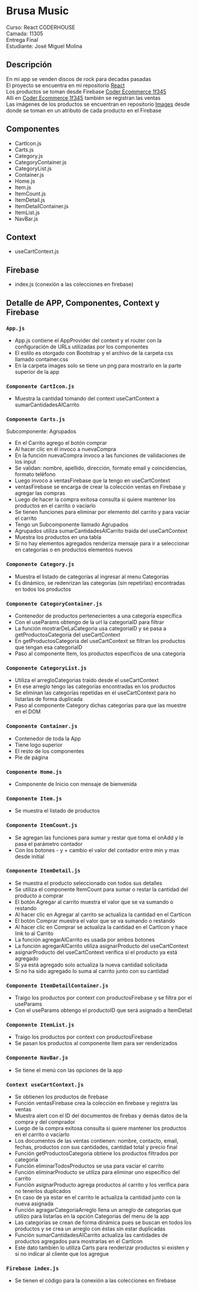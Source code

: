 # Brusa Music

Curso: React CODERHOUSE  
Camada: 11305  
Entrega Final  
Estudiante: José Miguel Molina

## Descripción

En mi app se venden discos de rock para decadas pasadas  
El proyecto se encuentra en mi repositorio [React](https://github.com/jmmolinar/react)  
Los productos se toman desde Firebase [Coder Ecommerce 1f345](https://console.firebase.google.com/project/coder-ecommerce-1f345/firestore)  
Allí en [Coder Ecommerce 1f345](https://console.firebase.google.com/project/coder-ecommerce-1f345/firestore) también se registran las ventas  
Las imágenes de los productos se encuentran en repositorio [Images](https://github.com/jmmolinar/album/tree/main/images) desde donde se toman en un atributo de cada producto en el Firebase

## Componentes

- CartIcon.js
- Carts.js
- Category.js
- CategoryContainer.js
- CategoryList.js
- Container.js
- Home.js
- Item.js
- ItemCount.js
- ItemDetail.js
- ItemDetailContainer.js
- ItemList.js
- NavBar.js

## Context
    
- useCartContext.js

## Firebase

- index.js (conexión a las colecciones en firebase)

## Detalle de APP, Componentes, Context y Firebase

### `App.js`

- App.js contiene el AppProvider del context y el router con la configuración de URLs utilizadas por los componentes
- El estilo es otorgado con Bootstrap y el archivo de la carpeta css llamado container.css
- En la carpeta images solo se tiene un png para mostrarlo en la parte superior de la app

### `Componente CartIcon.js`

- Muestra la cantidad tomando del context useCartContext a sumarCantidadesAlCarrito

### `Componente Carts.js`

Subcomponente: Agrupados
    
- En el Carrito agrego el botón comprar
- Al hacer clic en él invoco a nuevaCompra
- En la función nuevaCompra invoco a las funciones de validaciones de los input
- Se validan: nombre, apellido, dirección, formato email y coincidencias, formato teléfono
- Luego invoco a ventasFirebase que la tengo en useCartContext
- ventasFirebase se encarga de crear la colección ventas en Firebase y agregar las compras
- Luego de hacer la compra exitosa consulta si quiere mantener los productos en el carrito o vaciarlo
- Se tienen funciones para eliminar por elemento del carrito y para vaciar el carrito
- Tengo un Subcomponente llamado Agrupados
- Agrupados utiliza sumarCantidadesAlCarrito traida del useCartContext
- Muestra los productos en una tabla
- Si no hay elementos agregados renderiza mensaje para ir a seleccionar en categorias o en productos elementos nuevos

### `Componente Category.js`

- Muestra el listado de categorías al ingresar al menu Categorías
- Es dinámico, se redenrizan las categorías (sin repetirlas) encontradas en todos los productos

### `Componente CategoryContainer.js`

- Contenedor de productos pertenecientes a una categoría específica
- Con el useParams obtengo de la url la categoriaID para filtrar
- La función mostrarDeLaCategoria usa categoriaID y se pasa a getProductosCategoria del useCartContext
- En getProductosCategoria del useCartContext se filtran los productos que tengan esa categoriaID
- Paso al componente Item, los productos específicos de una categoría

### `Componente CategoryList.js`

- Utiliza el arregloCategorias traido desde el useCartContext
- En ese arreglo tengo las categorías encontradas en los productos
- Se eliminan las categorías repetidas en el useCartContext para no listarlas de forma duplicada
- Paso al componente Category dichas categorías para que las muestre en el DOM

### `Componente Container.js`

- Contenedor de toda la App
- Tiene logo superior
- El resto de los componentes
- Pie de página

### `Componente Home.js`

- Componente de Inicio con mensaje de bienvenida

### `Componente Item.js`

-  Se muestra el listado de productos

### `Componente ItemCount.js`

- Se agregan las funciones para sumar y restar que toma el onAdd y le pasa el parámetro contador
- Con los botones - y + cambio el valor del contador entre min y max desde initial

### `Componente ItemDetail.js`

- Se muestra el producto seleccionado con todos sus detalles
- Se utiliza el componente ItemCount para sumar o restar la cantidad del producto a comprar
- El botón Agregar al carrito muestra el valor que se va sumando o restando
- Al hacer clic en Agregar al carrito se actualiza la cantidad en el CartIcon
- El botón Comprar muestra el valor que se va sumando o restando
- Al hacer clic en Comprar se actualiza la cantidad en el CartIcon y hace link to al Carrito
- La función agregarAlCarrito es usada por ambos botones
- La función agregarAlCarrito utiliza asignarProducto del useCartContext
- asignarProducto del useCartContext verifica si el producto ya está agregado
- Si ya está agregado solo actualiza la nueva cantidad solicitada
- Si no ha sido agregado lo suma al carrito junto con su cantidad

### `Componente ItemDetailContainer.js`

- Traigo los productos por context con productosFirebase y se filtra por el useParams
- Con el useParams obtengo el productoID que será asignado a ItemDetail


### `Componente ItemList.js`

- Traigo los productos por context con productosFirebase
- Se pasan los productos al componente Item para ser renderizados

### `Componente NavBar.js`

- Se tiene el menú con las opciones de la app

### `Context useCartContext.js`

- Se obtienen los productos de firebase
- Función ventasFirebase crea la colección en firebase y registra las ventas
- Muestra alert con el ID del documentos de firebas y demás datos de la compra y del comprador
- Luego de la compra exitosa consulta si quiere mantener los productos en el carrito o vaciarlo
- Los documentos de las ventas contienen: nombre, contacto, email, fechas, productos con sus cantidades, cantidad total y precio final
- Función getProductosCategoria obtiene los productos filtrados por categoría
- Función eliminarTodosProductos se usa para vaciar el carrito
- Función eliminarProducto se utiliza para eliminar uno específico del carrito
- Función asignarProducto agrega productos al carrito y los verifica para no tenerlos duplicados
- En caso de ya estar en el carrito le actualiza la cantidad junto con la nueva asignada
- Función agragarCategoriaArreglo llena un arreglo de categorias que utilizo para listarlas en la opción Categorías del menu de la app
- Las categorías se crean de forma dinámica pues se buscan en todos los productos y se crea un arreglo con éstas sin estar duplicadas
- Función sumarCantidadesAlCarrito actualiza las cantidades de productos agregados para mostrarlas en el CartIcon
- Este dato también lo utiliza Carts para renderizar productos si existen y si no indicar al cliente que los agregue

### `Firebase index.js`

- Se tienen el código para la conexión a las colecciones en firebase
